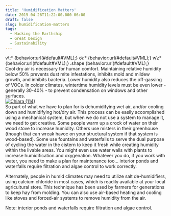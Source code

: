 ```yaml
---
title: 'Humidification Matters'
date: 2015-04-26T11:22:00.000-06:00
draft: false
slug: humidification-matters
tags:
  - Hacking the Earthship
  - Great Design
  - Sustainability
---
```


v\\:\* {behavior:url(#default#VML);} o\\:\* {behavior:url(#default#VML);} w\\:\* {behavior:url(#default#VML);} .shape {behavior:url(#default#VML);}  
Cool dry air is necessary for human comfort. Maintaining relative humidity below 50% prevents dust mite infestations, inhibits mold and mildew growth, and inhibits bacteria. Lower humidity also reduces the off-gassing of VOCs. In colder climates, wintertime humidity levels must be even lower - generally 30-40% - to prevent condensation on windows and other surfaces.  
[![Chiara (114)](http://lh3.googleusercontent.com/-HL0C4inxT4Q/VTfXtyR-wiI/AAAAAAAAJ7Q/Ehv-12uZxIU/Chiara%252520%252528114%252529_thumb%25255B2%25255D.jpg?imgmax=800 "Chiara (114)")](/images/blog/legacy/Chiara%252520%252528114%252529%25255B4%25255D.jpg)  
So part of what we have to plan for is dehumidifying wet air, and/or cooling down and humidifying hot/dry air. This process can be easily accomplished using a mechanical system, but when we do not use a system to manage it, we need to get creative. Some people warm up a crock of water on their wood stove to increase humidity. Others use misters in their greenhouse (though that can wreak havoc on your structural system if that system is wood-based). Some use fountains and waterfalls to serve the dual purpose of cycling the water in the cistern to keep it fresh while creating humidity within the livable areas. You might even use water walls with plants to increase humidification and oxygenation. Whatever you do, if you work with water, you need to make a plan for maintenance too… interior ponds and waterfalls require filtration and algae control to work correctly.  

Alternately, people in humid climates may need to utilize salt de-humidifiers, using calcium chloride in most cases, which is readily available at your local agricultural store. This technique has been used by farmers for generations to keep hay from molding. You can also use air-based heating and cooling like stoves and forced-air systems to remove humidity from the air.  

Note: interior ponds and waterfalls require filtration and algae control.
